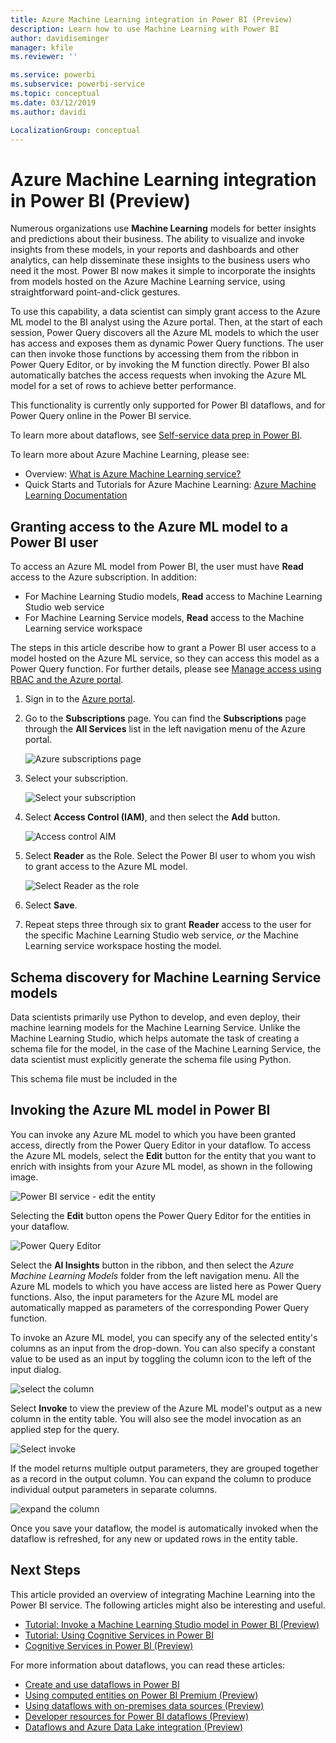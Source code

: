 ```yaml
---
title: Azure Machine Learning integration in Power BI (Preview)
description: Learn how to use Machine Learning with Power BI
author: davidiseminger
manager: kfile
ms.reviewer: ''

ms.service: powerbi
ms.subservice: powerbi-service
ms.topic: conceptual
ms.date: 03/12/2019
ms.author: davidi

LocalizationGroup: conceptual
---
```


# Azure Machine Learning integration in Power BI (Preview)

Numerous organizations use **Machine Learning** models for better insights and predictions about their business. The ability to visualize and invoke insights from these models, in your reports and dashboards and other analytics, can help disseminate these insights to the business users who need it the most.  Power BI now makes it simple to incorporate the insights from models hosted on the Azure Machine Learning service, using straightforward point-and-click gestures.

To use this capability, a data scientist can simply grant access to the Azure ML model to the BI analyst using the Azure portal.  Then, at the start of each session, Power Query discovers all the Azure ML models to which the user has access and exposes them as dynamic Power Query functions.  The user can then invoke those functions by accessing them from the ribbon in Power Query Editor, or by invoking the M function directly. Power BI also automatically batches the access requests when invoking the Azure ML model for a set of rows to achieve better performance.

This functionality is currently only supported for Power BI dataflows, and for Power Query online in the Power BI service.

To learn more about dataflows, see [Self-service data prep in Power BI](service-dataflows-overview.md).

To learn more about Azure Machine Learning, please see:

- Overview:  [What is Azure Machine Learning service?](https://docs.microsoft.com/azure/machine-learning/service/overview-what-is-azure-ml)
- Quick Starts and Tutorials for Azure Machine Learning:  [Azure Machine Learning Documentation](https://docs.microsoft.com/azure/machine-learning/)

## Granting access to the Azure ML model to a Power BI user

To access an Azure ML model from Power BI, the user must have **Read** access to the Azure subscription.  In addition:

- For Machine Learning Studio models, **Read** access to Machine Learning Studio web service
- For Machine Learning Service models, **Read** access to the Machine Learning service workspace

The steps in this article describe how to grant a Power BI user access to a model hosted on the Azure ML service, so they can access this model as a Power Query function.  For further details, please see [Manage access using RBAC and the Azure portal](https://docs.microsoft.com/en-us/azure/role-based-access-control/role-assignments-portal).

1. Sign in to the [Azure portal](https://portal.azure.com).

2. Go to the **Subscriptions** page. You can find the **Subscriptions** page through the **All Services** list in the left navigation menu of the Azure portal.

    ![Azure subscriptions page](media/service-machine-learning-integration/machine-learning-integration_01.png)

3. Select your subscription.

    ![Select your subscription](media/service-machine-learning-integration/machine-learning-integration_02.png)

4. Select **Access Control (IAM)**, and then select the **Add** button.

    ![Access control AIM](media/service-machine-learning-integration/machine-learning-integration_03.png)

5. Select **Reader** as the Role. Select the Power BI user to whom you wish to grant access to the Azure ML model.

    ![Select Reader as the role](media/service-machine-learning-integration/machine-learning-integration_04.png)

6. Select **Save**.

7. Repeat steps three through six to grant **Reader** access to the user for the specific Machine Learning Studio web service, *or* the Machine Learning service workspace hosting the model.


## Schema discovery for Machine Learning Service models

Data scientists primarily use Python to develop, and even deploy, their machine learning models for the Machine Learning Service.  Unlike the Machine Learning Studio, which helps automate the task of creating a schema file for the model, in the case of the Machine Learning Service, the data scientist must explicitly generate the schema file using Python.

This schema file must be included in the

## Invoking the Azure ML model in Power BI

You can invoke any Azure ML model to which you have been granted access, directly from the Power Query Editor in your dataflow. To access the Azure ML models, select the **Edit** button for the entity that you want to enrich with insights from your Azure ML model, as shown in the following image.

![Power BI service - edit the entity](media/service-machine-learning-integration/machine-learning-integration_05.png)

Selecting the **Edit** button opens the Power Query Editor for the entities in your dataflow.

![Power Query Editor](media/service-machine-learning-integration/machine-learning-integration_06.png)

Select the **AI Insights** button in the ribbon, and then select the _Azure Machine Learning Models_ folder from the left navigation menu. All the Azure ML models to which you have access are listed here as Power Query functions. Also, the input parameters for the Azure ML model are automatically mapped as parameters of the corresponding Power Query function.

To invoke an Azure ML model, you can specify any of the selected entity's columns as an input from the drop-down. You can also specify a constant value to be used as an input by toggling the column icon to the left of the input dialog.

![select the column](media/service-machine-learning-integration/machine-learning-integration_07.png)

Select **Invoke** to view the preview of the Azure ML model's output as a new column in the entity table. You will also see the model invocation as an applied step for the query.

![Select invoke](media/service-machine-learning-integration/machine-learning-integration_08.png)

If the model returns multiple output parameters, they are grouped together as a record in the output column. You can expand the column to produce individual output parameters in separate columns.

![expand the column](media/service-machine-learning-integration/machine-learning-integration_09.png)

Once you save your dataflow, the model is automatically invoked when the dataflow is refreshed, for any new or updated rows in the entity table.

## Next Steps

This article provided an overview of integrating Machine Learning into the Power BI service. The following articles might also be interesting and useful. 

* [Tutorial: Invoke a Machine Learning Studio model in Power BI (Preview)](service-tutorial-invoke-machine-learning-model.md)
* [Tutorial: Using Cognitive Services in Power BI](service-tutorial-using-cognitive-services.md)
* [Cognitive Services in Power BI (Preview)](service-cognitive-services.md)

For more information about dataflows, you can read these articles:
* [Create and use dataflows in Power BI](service-dataflows-create-use.md)
* [Using computed entities on Power BI Premium (Preview)](service-dataflows-computed-entities-premium.md)
* [Using dataflows with on-premises data sources (Preview)](service-dataflows-on-premises-gateways.md)
* [Developer resources for Power BI dataflows (Preview)](service-dataflows-developer-resources.md)
* [Dataflows and Azure Data Lake integration (Preview)](service-dataflows-azure-data-lake-integration.md)


